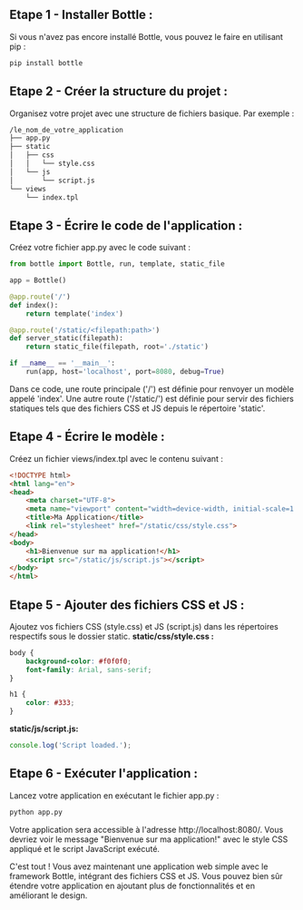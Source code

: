 ## Etape 1 - Installer Bottle : 
Si vous n'avez pas encore installé Bottle, vous pouvez le faire en utilisant pip :
```bash
pip install bottle
```

## Etape 2 - Créer la structure du projet : 
Organisez votre projet avec une structure de fichiers basique. Par exemple :
```bash
/le_nom_de_votre_application
├── app.py
├── static
│   ├── css
│   │   └── style.css
│   └── js
│       └── script.js
└── views
    └── index.tpl
```

## Etape 3 - Écrire le code de l'application : 
Créez votre fichier app.py avec le code suivant :
```python
from bottle import Bottle, run, template, static_file

app = Bottle()

@app.route('/')
def index():
    return template('index')

@app.route('/static/<filepath:path>')
def server_static(filepath):
    return static_file(filepath, root='./static')

if __name__ == '__main__':
    run(app, host='localhost', port=8080, debug=True)
```
Dans ce code, une route principale ('/') est définie pour renvoyer un modèle appelé 'index'. Une autre route ('/static/') est définie pour servir des fichiers statiques tels que des fichiers CSS et JS depuis le répertoire 'static'.

## Etape 4 - Écrire le modèle : 
Créez un fichier views/index.tpl avec le contenu suivant :
```html
<!DOCTYPE html>
<html lang="en">
<head>
    <meta charset="UTF-8">
    <meta name="viewport" content="width=device-width, initial-scale=1.0">
    <title>Ma Application</title>
    <link rel="stylesheet" href="/static/css/style.css">
</head>
<body>
    <h1>Bienvenue sur ma application!</h1>
    <script src="/static/js/script.js"></script>
</body>
</html>
```
## Etape 5 - Ajouter des fichiers CSS et JS : 
Ajoutez vos fichiers CSS (style.css) et JS (script.js) dans les répertoires respectifs sous le dossier static.
**static/css/style.css :**
```css
body {
    background-color: #f0f0f0;
    font-family: Arial, sans-serif;
}

h1 {
    color: #333;
}
```
**static/js/script.js:**
```javascript
console.log('Script loaded.');
```
## Etape 6 - Exécuter l'application : 
Lancez votre application en exécutant le fichier app.py :
```bash
python app.py
```
Votre application sera accessible à l'adresse http://localhost:8080/. Vous devriez voir le message "Bienvenue sur ma application!" avec le style CSS appliqué et le script JavaScript exécuté.

C'est tout ! Vous avez maintenant une application web simple avec le framework Bottle, intégrant des fichiers CSS et JS. Vous pouvez bien sûr étendre votre application en ajoutant plus de fonctionnalités et en améliorant le design.







